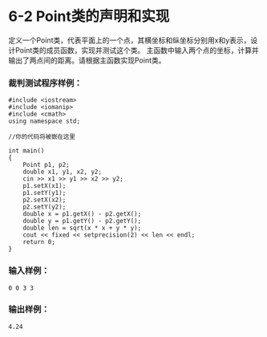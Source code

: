 # 6-2 Point类的声明和实现
定义一个Point类，代表平面上的一个点，其横坐标和纵坐标分别用x和y表示，设计Point类的成员函数，实现并测试这个类。
主函数中输入两个点的坐标，计算并输出了两点间的距离。请根据主函数实现Point类。

### 裁判测试程序样例：

    
    
    #include <iostream>
    #include <iomanip>
    #include <cmath>
    using namespace std;
    
    //你的代码将被嵌在这里
    
    int main()
    {
        Point p1, p2;
        double x1, y1, x2, y2;
        cin >> x1 >> y1 >> x2 >> y2;
        p1.setX(x1);
        p1.setY(y1);
        p2.setX(x2);
        p2.setY(y2);
        double x = p1.getX() - p2.getX();
        double y = p1.getY() - p2.getY();
        double len = sqrt(x * x + y * y);
        cout << fixed << setprecision(2) << len << endl;
        return 0;
    }
    
    

### 输入样例：

    
    
    0 0 3 3
    

### 输出样例：

    
    
    4.24
    

